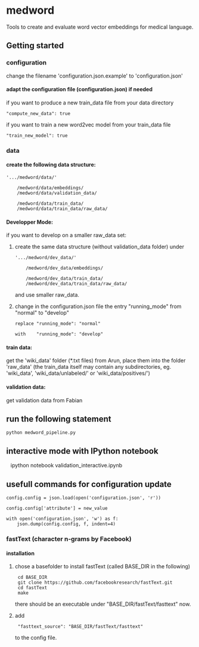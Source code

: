 # medword #
Tools to create and evaluate word vector embeddings for medical language.

## Getting started

### configuration

change the filename 'configuration.json.example' to 'configuration.json'

#### adapt the configuration file (configuration.json) if needed

if you want to produce a new train_data file from your data directory

    "compute_new_data": true


if you want to train a new word2vec model from your train_data file

    "train_new_model": true


### data

#### create the following data structure:

    '.../medword/data/'

        /medword/data/embeddings/
        /medword/data/validation_data/

        /medword/data/train_data/
        /medword/data/train_data/raw_data/

#### Developper Mode:

if you want to develop on a smaller raw_data set:

1)  create the same data structure (without validation_data folder) under

        '.../medword/dev_data/'

            /medword/dev_data/embeddings/

            /medword/dev_data/train_data/
            /medword/dev_data/train_data/raw_data/

    and use smaller raw_data.

2)  change in the configuration.json file the entry "running_mode" from "normal" to "develop"

        replace "running_mode": "normal"

        with    "running_mode": "develop"


#### train data:
get the 'wiki_data' folder  (*.txt files) from Arun, place them into the folder 'raw_data'
(the train_data itself may contain any subdirectories, eg. 'wiki_data', 'wiki_data/unlabeled/'
or 'wiki_data/positives/')

#### validation data:
get validation data from Fabian



## run the following statement

    python medword_pipeline.py
    
## interactive mode with IPython notebook

    ipython notebook validation_interactive.ipynb


## usefull commands for configuration update

    config.config = json.load(open('configuration.json', 'r'))

    config.config['attribute'] = new_value

    with open('configuration.json', 'w') as f:
        json.dump(config.config, f, indent=4)



### fastText (character n-grams by Facebook)

#### installation 

1) chose a basefolder to install fastText (called BASE_DIR in the following)

        cd BASE_DIR
        git clone https://github.com/facebookresearch/fastText.git
        cd fastText
        make

    there should be an executable under "BASE_DIR/fastText/fasttext" now.

2) add

        "fasttext_source": "BASE_DIR/fastText/fasttext"
   
   to the config file.
   
